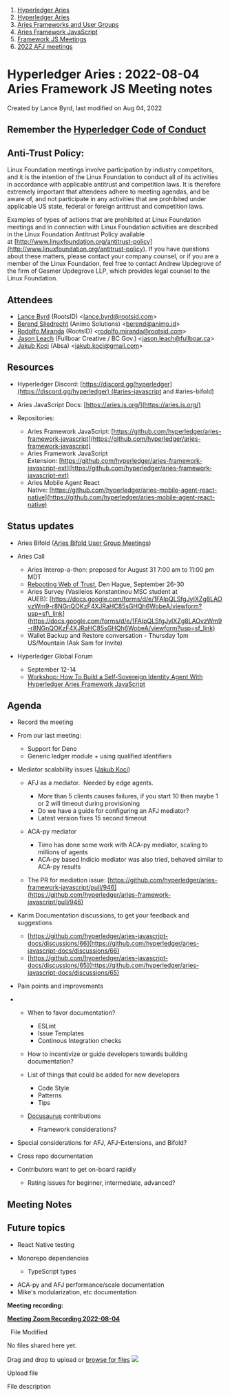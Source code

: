 1. [Hyperledger Aries](index.html)
2. [Hyperledger Aries](Hyperledger-Aries_18481154.html)
3. [Aries Frameworks and User Groups](Aries-Frameworks-and-User-Groups_18481290.html)
4. [Aries Framework JavaScript](Aries-Framework-JavaScript_18482463.html)
5. [Framework JS Meetings](Framework-JS-Meetings_18482467.html)
6. [2022 AFJ meetings](2022-AFJ-meetings_18515835.html)

# Hyperledger Aries : 2022-08-04 Aries Framework JS Meeting notes

Created by Lance Byrd, last modified on Aug 04, 2022

## Remember the [Hyperledger Code of Conduct](https://lf-hyperledger.atlassian.net/wiki/display/HYP/Hyperledger+Code+of+Conduct)

## Anti-Trust Policy:

Linux Foundation meetings involve participation by industry competitors, and it is the intention of the Linux Foundation to conduct all of its activities in accordance with applicable antitrust and competition laws. It is therefore extremely important that attendees adhere to meeting agendas, and be aware of, and not participate in any activities that are prohibited under applicable US state, federal or foreign antitrust and competition laws.

Examples of types of actions that are prohibited at Linux Foundation meetings and in connection with Linux Foundation activities are described in the Linux Foundation Antitrust Policy available at [http://www.linuxfoundation.org/antitrust-policy](http://www.linuxfoundation.org/antitrust-policy). If you have questions about these matters, please contact your company counsel, or if you are a member of the Linux Foundation, feel free to contact Andrew Updegrove of the firm of Gesmer Updegrove LLP, which provides legal counsel to the Linux Foundation.

## Attendees

- [Lance Byrd](https://lf-hyperledger.atlassian.net/wiki/people/6346b13f754fb6b373b9af19?ref=confluence) (RootsID) &lt;lance.byrd@rootsid.com&gt;
- [Berend Sliedrecht](https://lf-hyperledger.atlassian.net/wiki/people/601bca34332cbe007020eab0?ref=confluence) (Animo Solutions) &lt;berend@animo.id&gt;
- [Rodolfo Miranda](https://lf-hyperledger.atlassian.net/wiki/people/557058:a5a62b78-cc75-4d00-80c0-df455129302a?ref=confluence) (RootsID) &lt;rodolfo.miranda@rootsid.com&gt;
- [Jason Leach](https://lf-hyperledger.atlassian.net/wiki/people/557058:f6688130-fee2-4c0a-a611-b8623f0d7f57?ref=confluence) (Fullboar Creative / BC Gov.) &lt;jason.leach@fullboar.ca&gt;
- [Jakub Koci](https://lf-hyperledger.atlassian.net/wiki/people/557058:a09deeb2-174a-4e43-9fd0-890f4d055dd5?ref=confluence) (Absa) &lt;jakub.koci@gmail.com&gt;

## Resources

- Hyperledger Discord: [https://discord.gg/hyperledger](https://discord.gg/hyperledger) (#aries-javascript and #aries-bifold)
- Aries JavaScript Docs: [https://aries.js.org/](https://aries.js.org/)
- Repositories:
  
  - Aries Framework JavaScript: [https://github.com/hyperledger/aries-framework-javascript](https://github.com/hyperledger/aries-framework-javascript)
  - Aries Framework JavaScript Extension: [https://github.com/hyperledger/aries-framework-javascript-ext](https://github.com/hyperledger/aries-framework-javascript-ext)
  - Aries Mobile Agent React Native: [https://github.com/hyperledger/aries-mobile-agent-react-native](https://github.com/hyperledger/aries-mobile-agent-react-native)

## Status updates

- Aries Bifold ([Aries Bifold User Group Meetings](Aries-Bifold-User-Group-Meetings_18490725.html))
- Aries Call
  
  - Aries Interop-a-thon: proposed for August 31 7:00 am to 11:00 pm MDT
  - [Rebooting Web of Trust](https://www.weboftrust.info/), Den Hague, September 26-30
  - Aries Survey (Vasileios Konstantinou MSC student at AUEB): [https://docs.google.com/forms/d/e/1FAIpQLSfgJyIXZg8LAOvzWm9-r8NGnQOKzF4XJRaHC85sGHQh6WobeA/viewform?usp=sf\_link](https://docs.google.com/forms/d/e/1FAIpQLSfgJyIXZg8LAOvzWm9-r8NGnQOKzF4XJRaHC85sGHQh6WobeA/viewform?usp=sf_link)
  - Wallet Backup and Restore conversation - Thursday 1pm US/Mountain (Ask Sam for Invite)
- Hyperledger Global Forum
  
  - September 12-14
  - [Workshop: How To Build a Self-Sovereign Identity Agent With Hyperledger Aries Framework JavaScript](https://hgf22.sched.com/event/15Bjb)

## Agenda

- Record the meeting
- From our last meeting:
  
  - Support for Deno
  - Generic ledger module + using qualified identifiers
- Mediator scalability issues ([Jakub Koci](https://lf-hyperledger.atlassian.net/wiki/people/557058:a09deeb2-174a-4e43-9fd0-890f4d055dd5?ref=confluence))
  
  - AFJ as a mediator.  Needed by edge agents.
    
    - More than 5 clients causes failures, if you start 10 then maybe 1 or 2 will timeout during provisioning
    - Do we have a guide for configuring an AFJ mediator?
    - Latest version fixes 15 second timeout
  - ACA-py mediator
    
    - Timo has done some work with ACA-py mediator, scaling to millions of agents
    - ACA-py based Indicio mediator was also tried, behaved similar to ACA-py results
  - The PR for mediation issue: [https://github.com/hyperledger/aries-framework-javascript/pull/946](https://github.com/hyperledger/aries-framework-javascript/pull/946)
- Karim Documentation discussions, to get your feedback and suggestions
  
  - [https://github.com/hyperledger/aries-javascript-docs/discussions/66](https://github.com/hyperledger/aries-javascript-docs/discussions/66)
  - [https://github.com/hyperledger/aries-javascript-docs/discussions/65](https://github.com/hyperledger/aries-javascript-docs/discussions/65)
- Pain points and improvements
- - When to favor documentation?
    
    - ESLint
    - Issue Templates
    - Continous Integration checks
  - How to incentivize or guide developers towards building documentation?
  - List of things that could be added for new developers
    
    - Code Style
    - Patterns
    - Tips
  - [Docusaurus](https://docusaurus.io/docs) contributions
    
    - Framework considerations?
- Special considerations for AFJ, AFJ-Extensions, and Bifold?
- Cross repo documentation
- Contributors want to get on-board rapidly
  
  - Rating issues for beginner, intermediate, advanced?

## Meeting Notes

## Future topics

- React Native testing
- Monorepo dependencies
  
  - TypeScript types

<!--THE END-->

- ACA-py and AFJ performance/scale documentation
- Mike's modularization, etc documentation

**Meeting recording:**

[**Meeting Zoom Recording 2022-08-04**](https://lf-hyperledger.atlassian.net/wiki/download/attachments/18497920/Meeting2022_08_04.mp4?api=v2)

  File Modified

No files shared here yet.

Drag and drop to upload or [browse for files]() ![](images/icons/wait.gif)

Upload file

File description
